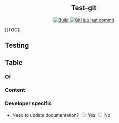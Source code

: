 <h2 align="center">Test-git</h2>
<div align="center"> 
    <a href="https://github.com/claesgill/test-git/actions?query=workflow%3ACI%2FCD+branch%3Amaster">
        <img alt="Build" src="https://img.shields.io/github/workflow/status/claesgill/test-git/CI-CD/master" />
    </a>
    <a href="https://github.com/claesgill/test-git/commits">
        <img alt="GitHub last commit" src="https://img.shields.io/github/last-commit/claesgill/test-git?label=updated">
    </a>
    </a>
</div>

[[_TOC_]]

## Testing

## Table
### Of
### Content

### Developer specific
- Need to update documentation? <input type="radio" /> Yes <input type="radio" /> No 
